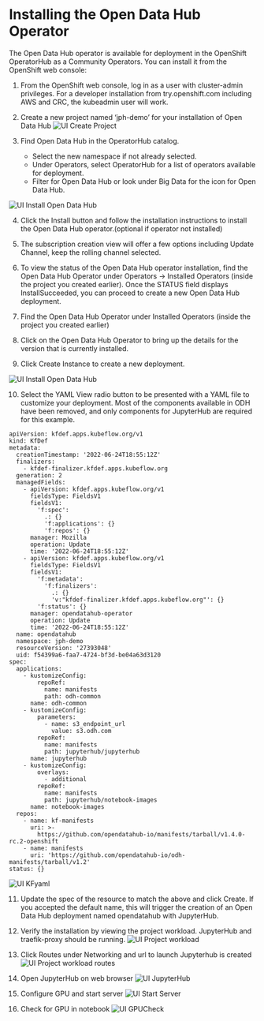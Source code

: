 # Installing the Open Data Hub Operator #
The Open Data Hub operator is available for deployment in the OpenShift OperatorHub as a Community Operators. You can install it from the OpenShift web console:

1. From the OpenShift web console, log in as a user with cluster-admin privileges. For a developer installation from try.openshift.com including AWS and CRC, the kubeadmin user will work.

2. Create a new project named ‘jph-demo’ for your installation of Open Data Hub
![UI Create Project](/docs/images/3-createprojectname.png)

3. Find Open Data Hub in the OperatorHub catalog.
    - Select the new namespace if not already selected.
    - Under Operators, select OperatorHub for a list of operators available for deployment.
    - Filter for Open Data Hub or look under Big Data for the icon for Open Data Hub.

![UI Install Open Data Hub](/docs/images/3-installedoperator.png)    

4. Click the Install button and follow the installation instructions to install the Open Data Hub operator.(optional if operator not installed)

5. The subscription creation view will offer a few options including Update Channel, keep the rolling channel selected.

6. To view the status of the Open Data Hub operator installation, find the Open Data Hub Operator under Operators -> Installed Operators (inside the project you created earlier). Once the STATUS field displays InstallSucceeded, you can proceed to create a new Open Data Hub deployment.

7. Find the Open Data Hub Operator under Installed Operators (inside the project you created earlier)

8. Click on the Open Data Hub Operator to bring up the details for the version that is currently installed.

9. Click Create Instance to create a new deployment.

![UI Install Open Data Hub](/docs/images/3-createinstance.png)  

10. Select the YAML View radio button to be presented with a YAML file to customize your deployment. Most of the components available in ODH have been removed, and only components for JupyterHub are required for this example.

```
apiVersion: kfdef.apps.kubeflow.org/v1
kind: KfDef
metadata:
  creationTimestamp: '2022-06-24T18:55:12Z'
  finalizers:
    - kfdef-finalizer.kfdef.apps.kubeflow.org
  generation: 2
  managedFields:
    - apiVersion: kfdef.apps.kubeflow.org/v1
      fieldsType: FieldsV1
      fieldsV1:
        'f:spec':
          .: {}
          'f:applications': {}
          'f:repos': {}
      manager: Mozilla
      operation: Update
      time: '2022-06-24T18:55:12Z'
    - apiVersion: kfdef.apps.kubeflow.org/v1
      fieldsType: FieldsV1
      fieldsV1:
        'f:metadata':
          'f:finalizers':
            .: {}
            'v:"kfdef-finalizer.kfdef.apps.kubeflow.org"': {}
        'f:status': {}
      manager: opendatahub-operator
      operation: Update
      time: '2022-06-24T18:55:12Z'
  name: opendatahub
  namespace: jph-demo
  resourceVersion: '27393048'
  uid: f54399a6-faa7-4724-bf3d-be04a63d3120
spec:
  applications:
    - kustomizeConfig:
        repoRef:
          name: manifests
          path: odh-common
      name: odh-common
    - kustomizeConfig:
        parameters:
          - name: s3_endpoint_url
            value: s3.odh.com
        repoRef:
          name: manifests
          path: jupyterhub/jupyterhub
      name: jupyterhub
    - kustomizeConfig:
        overlays:
          - additional
        repoRef:
          name: manifests
          path: jupyterhub/notebook-images
      name: notebook-images
  repos:
    - name: kf-manifests
      uri: >-
        https://github.com/opendatahub-io/manifests/tarball/v1.4.0-rc.2-openshift
    - name: manifests
      uri: 'https://github.com/opendatahub-io/odh-manifests/tarball/v1.2'
status: {}
```
![UI KFyaml](/docs/images/3-KFyaml.png) 

11. Update the spec of the resource to match the above and click Create. If you accepted the default name, this will trigger the creation of an Open Data Hub deployment named opendatahub with JupyterHub.

12. Verify the installation by viewing the project workload. JupyterHub and traefik-proxy should be running.
![UI Project workload](/docs/images/3-projectworkload.png) 

13. Click Routes under Networking and url to launch Jupyterhub is created
![UI Project workload routes](/docs/images/3-projectworkload-routes.png)

14. Open JupyterHub on web browser
![UI JupyterHub](/docs/images/3-jupyterhub.png)

15. Configure GPU and start server
![UI Start Server](/docs/images/3-jupyterhub-gpu-size-startserver.png)

16. Check for GPU in notebook
![UI GPUCheck](/docs/images/3-GPUcheck_notebook.png)
